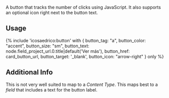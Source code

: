 A button that tracks the number of clicks using JavaScript. It also supports an
optional icon right next to the button text.

## Usage
{% include 'icosaedrico:button' with {
      button_tag: "a",
      button_color: "accent",
      button_size: "sm",
      button_text: node.field_project_url.0.title|default('Ver más'),
      button_href: card_button_url,
      button_target: '_blank',
      button_icon: "arrow-right"
    } only %}

## Additional Info
This is not very well suited to map to a _Content Type_. This maps best to a
_field_ that includes a text for the button label.

